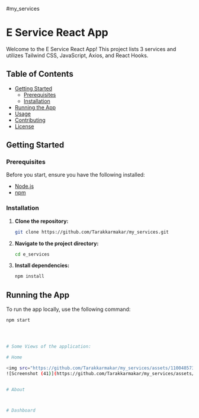 #my_services


# E Service React App

Welcome to the E Service React App! This project lists 3 services and utilizes Tailwind CSS, JavaScript, Axios, and React Hooks.

## Table of Contents

- [Getting Started](#getting-started)
  - [Prerequisites](#prerequisites)
  - [Installation](#installation)
- [Running the App](#running-the-app)
- [Usage](#usage)
- [Contributing](#contributing)
- [License](#license)

## Getting Started

### Prerequisites

Before you start, ensure you have the following installed:

- [Node.js](https://nodejs.org/)
- [npm](https://www.npmjs.com/)

### Installation

1. **Clone the repository:**

    ```bash
    git clone https://github.com/Tarakkarmakar/my_services.git
    ```

2. **Navigate to the project directory:**

    ```bash
    cd e_services
    ```

3. **Install dependencies:**

    ```bash
    npm install
    ```

## Running the App

To run the app locally, use the following command:

```bash
npm start




# Some Views of the application:

# Home 

<img src="https://github.com/Tarakkarmakar/my_services/assets/110048573/75f29ef8-de66-4c13-a979-0fda2d2d73fb">
![Screenshot (41)](https://github.com/Tarakkarmakar/my_services/assets/110048573/75f29ef8-de66-4c13-a979-0fda2d2d73fb)


# About 



# Dashboard




